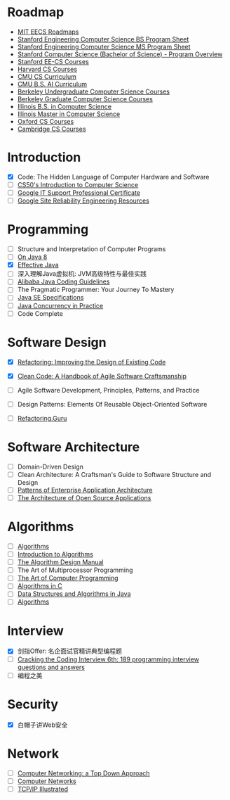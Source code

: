 # Roadmap

* [MIT EECS Roadmaps](https://www.eecs.mit.edu/academics/undergraduate-programs/curriculum/)
* [Stanford Engineering Computer Science BS Program Sheet](https://www.cs.stanford.edu/bs-tracks-program-sheets)
* [Stanford Engineering Computer Science MS Program Sheet](https://www.cs.stanford.edu/masters-specializations/ms-program-sheets)
* [Stanford Computer Science (Bachelor of Science) - Program Overview](https://bulletin.stanford.edu/programs/CS-BS)
* [Stanford EE-CS Courses](https://ee.stanford.edu/eecs)
* [Harvard CS Courses](https://harvardcs.info/concentration/courses/)
* [CMU CS Curriculum](https://www.csd.cs.cmu.edu/academics/undergraduate/requirements)
* [CMU B.S. AI Curriculum](https://www.cs.cmu.edu/bs-in-artificial-intelligence/curriculum)
* [Berkeley Undergraduate Computer Science Courses](http://guide.berkeley.edu/undergraduate/degree-programs/computer-science/#coursestext)
* [Berkeley Graduate Computer Science Courses](http://guide.berkeley.edu/graduate/degree-programs/computer-science/#coursestext)
* [Illinois B.S. in Computer Science](https://cs.illinois.edu/academics/undergraduate/degree-program-options/bs-computer-science)
* [Illinois Master in Computer Science](https://cs.illinois.edu/academics/graduate/ms-program)
* [Oxford CS Courses](https://www.cs.ox.ac.uk/teaching/courses/)
* [Cambridge CS Courses](https://www.cl.cam.ac.uk/teaching/2021/)

# Introduction

- [x] Code: The Hidden Language of Computer Hardware and Software
- [ ] [CS50's Introduction to Computer Science](https://www.edx.org/course/introduction-computer-science-harvardx-cs50x)
- [ ] [Google IT Support Professional Certificate](https://www.coursera.org/professional-certificates/google-it-support)
- [ ] [Google Site Reliability Engineering Resources](https://sre.google/)

# Programming

- [ ] Structure and Interpretation of Computer Programs
- [ ] [On Java 8](https://www.onjava8.com/)
- [X] [Effective Java](https://sjsdfg.github.io/effective-java-3rd-chinese/)
- [ ] 深入理解Java虚拟机: JVM高级特性与最佳实践
- [ ] [Alibaba Java Coding Guidelines](https://github.com/alibaba/p3c)
- [ ] The Pragmatic Programmer: Your Journey To Mastery
- [ ] [Java SE Specifications](https://docs.oracle.com/javase/specs/index.html)
- [ ] [Java Concurrency in Practice](https://jcip.net/)
- [ ] Code Complete

# Software Design

- [X] [Refactoring: Improving the Design of Existing Code](https://refactoring.com/)
- [X] [Clean Code: A Handbook of Agile Software Craftsmanship](http://cleancoder.com)
- [ ] Agile Software Development, Principles, Patterns, and Practice
- [ ] Design Patterns: Elements Of Reusable Object-Oriented Software
- [ ] [Refactoring.Guru](https://refactoring.guru/)


# Software Architecture

- [ ] Domain-Driven Design
- [ ] Clean Architecture: A Craftsman's Guide to Software Structure and Design
- [ ] [Patterns of Enterprise Application Architecture](https://www.martinfowler.com/books/eaa.html)
- [ ] [The Architecture of Open Source Applications](http://aosabook.org/)

# Algorithms

- [ ] [Algorithms](https://algs4.cs.princeton.edu/home/)
- [ ] [Introduction to Algorithms](https://mitpress.mit.edu/books/introduction-algorithms-fourth-edition)
- [ ] [The Algorithm Design Manual](http://www.algorist.com/)
- [ ] The Art of Multiprocessor Programming
- [ ] [The Art of Computer Programming](https://www-cs-faculty.stanford.edu/~knuth/taocp.html)
- [ ] [Algorithms in C](https://www.amazon.com/dp/0201314525)
- [ ] [Data Structures and Algorithms in Java](https://www.amazon.com/dp/1118771338)
- [ ] [Algorithms](http://jeffe.cs.illinois.edu/teaching/algorithms/)

# Interview

- [x] 剑指Offer: 名企面试官精讲典型编程题
- [ ] [Cracking the Coding Interview 6th: 189 programming interview questions and answers](https://www.crackingthecodinginterview.com)
- [ ] 编程之美

# Security

- [x] 白帽子讲Web安全

# Network

- [ ] [Computer Networking: a Top Down Approach](https://gaia.cs.umass.edu/kurose_ross/index.php)
- [ ] [Computer Networks](https://computernetworksbook.com/)
- [ ] [TCP/IP Illustrated](https://en.wikipedia.org/wiki/TCP/IP_Illustrated)
